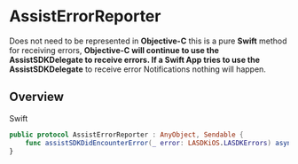 # AssistErrorReporter

Does not need to be represented in **Objective-C** this is a pure **Swift** method for receiving errors, **Objective-C **will continue to use the **AssistSDKDelegate** to receive errors. If a **Swift** App tries to use the** AssistSDKDelegate** to receive error Notifications nothing will happen.

## Overview

Swift
```swift
public protocol AssistErrorReporter : AnyObject, Sendable {
    func assistSDKDidEncounterError(_ error: LASDKiOS.LASDKErrors) async
}
```

